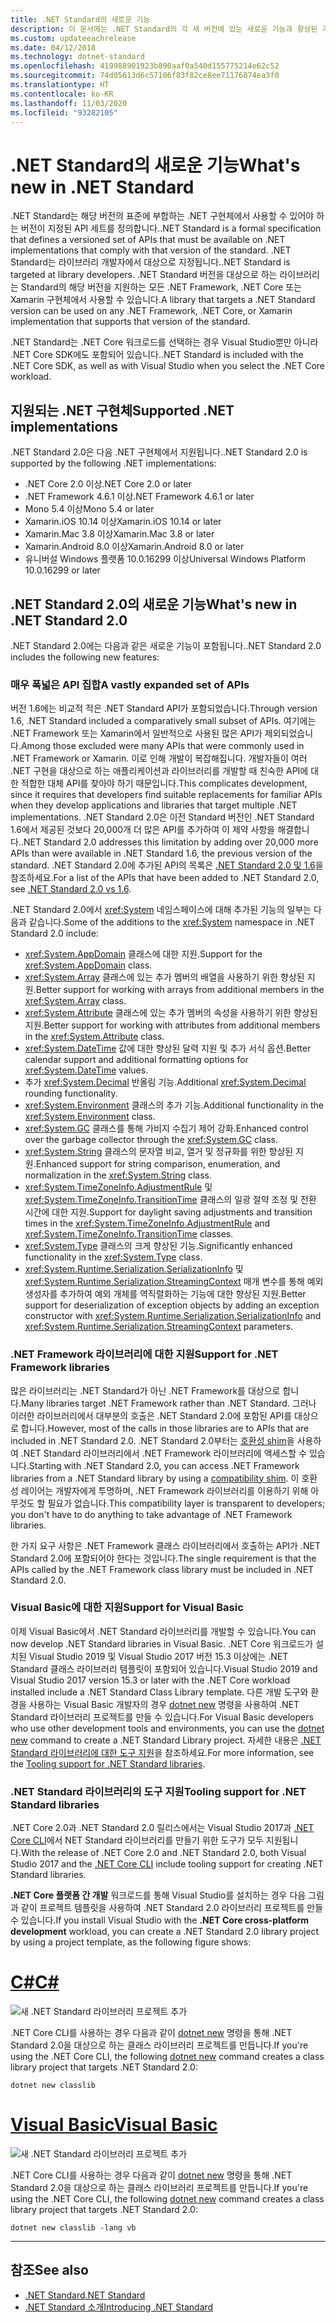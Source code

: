```yaml
---
title: .NET Standard의 새로운 기능
description: 이 문서에는 .NET Standard의 각 새 버전에 있는 새로운 기능과 향상된 기능이 요약되어 있습니다.
ms.custom: updateeachrelease
ms.date: 04/12/2018
ms.technology: dotnet-standard
ms.openlocfilehash: 419988901923b890aaf0a540d155775214e62c52
ms.sourcegitcommit: 74d05613d6c57106f83f82ce8ee71176874ea3f0
ms.translationtype: HT
ms.contentlocale: ko-KR
ms.lasthandoff: 11/03/2020
ms.locfileid: "93282105"
---
```

# <a name="whats-new-in-net-standard"></a><span data-ttu-id="e5b40-103">.NET Standard의 새로운 기능</span><span class="sxs-lookup"><span data-stu-id="e5b40-103">What's new in .NET Standard</span></span>

<span data-ttu-id="e5b40-104">.NET Standard는 해당 버전의 표준에 부합하는 .NET 구현체에서 사용할 수 있어야 하는 버전이 지정된 API 세트를 정의합니다.</span><span class="sxs-lookup"><span data-stu-id="e5b40-104">.NET Standard is a formal specification that defines a versioned set of APIs that must be available on .NET implementations that comply with that version of the standard.</span></span> <span data-ttu-id="e5b40-105">.NET Standard는 라이브러리 개발자에서 대상으로 지정됩니다.</span><span class="sxs-lookup"><span data-stu-id="e5b40-105">.NET Standard is targeted at library developers.</span></span> <span data-ttu-id="e5b40-106">.NET Standard 버전을 대상으로 하는 라이브러리는 Standard의 해당 버전을 지원하는 모든 .NET Framework, .NET Core 또는 Xamarin 구현체에서 사용할 수 있습니다.</span><span class="sxs-lookup"><span data-stu-id="e5b40-106">A library that targets a .NET Standard version can be used on any .NET Framework, .NET Core, or Xamarin implementation that supports that version of the standard.</span></span>

<span data-ttu-id="e5b40-107">.NET Standard는 .NET Core 워크로드를 선택하는 경우 Visual Studio뿐만 아니라 .NET Core SDK에도 포함되어 있습니다.</span><span class="sxs-lookup"><span data-stu-id="e5b40-107">.NET Standard is included with the .NET Core SDK, as well as with Visual Studio when you select the .NET Core workload.</span></span>

## <a name="supported-net-implementations"></a><span data-ttu-id="e5b40-108">지원되는 .NET 구현체</span><span class="sxs-lookup"><span data-stu-id="e5b40-108">Supported .NET implementations</span></span>

<span data-ttu-id="e5b40-109">.NET Standard 2.0은 다음 .NET 구현체에서 지원됩니다.</span><span class="sxs-lookup"><span data-stu-id="e5b40-109">.NET Standard 2.0 is supported by the following .NET implementations:</span></span>

- <span data-ttu-id="e5b40-110">.NET Core 2.0 이상</span><span class="sxs-lookup"><span data-stu-id="e5b40-110">.NET Core 2.0 or later</span></span>
- <span data-ttu-id="e5b40-111">.NET Framework 4.6.1 이상</span><span class="sxs-lookup"><span data-stu-id="e5b40-111">.NET Framework 4.6.1 or later</span></span>
- <span data-ttu-id="e5b40-112">Mono 5.4 이상</span><span class="sxs-lookup"><span data-stu-id="e5b40-112">Mono 5.4 or later</span></span>
- <span data-ttu-id="e5b40-113">Xamarin.iOS 10.14 이상</span><span class="sxs-lookup"><span data-stu-id="e5b40-113">Xamarin.iOS 10.14 or later</span></span>
- <span data-ttu-id="e5b40-114">Xamarin.Mac 3.8 이상</span><span class="sxs-lookup"><span data-stu-id="e5b40-114">Xamarin.Mac 3.8 or later</span></span>
- <span data-ttu-id="e5b40-115">Xamarin.Android 8.0 이상</span><span class="sxs-lookup"><span data-stu-id="e5b40-115">Xamarin.Android 8.0 or later</span></span>
- <span data-ttu-id="e5b40-116">유니버설 Windows 플랫폼 10.0.16299 이상</span><span class="sxs-lookup"><span data-stu-id="e5b40-116">Universal Windows Platform 10.0.16299 or later</span></span>

## <a name="whats-new-in-net-standard-20"></a><span data-ttu-id="e5b40-117">.NET Standard 2.0의 새로운 기능</span><span class="sxs-lookup"><span data-stu-id="e5b40-117">What's new in .NET Standard 2.0</span></span>

<span data-ttu-id="e5b40-118">.NET Standard 2.0에는 다음과 같은 새로운 기능이 포함됩니다.</span><span class="sxs-lookup"><span data-stu-id="e5b40-118">.NET Standard 2.0 includes the following new features:</span></span>

### <a name="a-vastly-expanded-set-of-apis"></a><span data-ttu-id="e5b40-119">매우 폭넓은 API 집합</span><span class="sxs-lookup"><span data-stu-id="e5b40-119">A vastly expanded set of APIs</span></span>

<span data-ttu-id="e5b40-120">버전 1.6에는 비교적 적은 .NET Standard API가 포함되었습니다.</span><span class="sxs-lookup"><span data-stu-id="e5b40-120">Through version 1.6, .NET Standard included a comparatively small subset of APIs.</span></span> <span data-ttu-id="e5b40-121">여기에는 .NET Framework 또는 Xamarin에서 일반적으로 사용된 많은 API가 제외되었습니다.</span><span class="sxs-lookup"><span data-stu-id="e5b40-121">Among those excluded were many APIs that were commonly used in .NET Framework or Xamarin.</span></span> <span data-ttu-id="e5b40-122">이로 인해 개발이 복잡해집니다. 개발자들이 여러 .NET 구현을 대상으로 하는 애플리케이션과 라이브러리를 개발할 때 친숙한 API에 대한 적합한 대체 API를 찾아야 하기 때문입니다.</span><span class="sxs-lookup"><span data-stu-id="e5b40-122">This complicates development, since it requires that developers find suitable replacements for familiar APIs when they develop applications and libraries that target multiple .NET implementations.</span></span> <span data-ttu-id="e5b40-123">.NET Standard 2.0은 이전 Standard 버전인 .NET Standard 1.6에서 제공된 것보다 20,000개 더 많은 API를 추가하여 이 제약 사항을 해결합니다.</span><span class="sxs-lookup"><span data-stu-id="e5b40-123">.NET Standard 2.0 addresses this limitation by adding over 20,000 more APIs than were available in .NET Standard 1.6, the previous version of the standard.</span></span> <span data-ttu-id="e5b40-124">.NET Standard 2.0에 추가된 API의 목록은 [.NET Standard 2.0 및 1.6](https://raw.githubusercontent.com/dotnet/standard/master/docs/versions/netstandard2.0_diff.md)을 참조하세요.</span><span class="sxs-lookup"><span data-stu-id="e5b40-124">For a list of the APIs that have been added to .NET Standard 2.0, see [.NET Standard 2.0 vs 1.6](https://raw.githubusercontent.com/dotnet/standard/master/docs/versions/netstandard2.0_diff.md).</span></span>

<span data-ttu-id="e5b40-125">.NET Standard 2.0에서 <xref:System> 네임스페이스에 대해 추가된 기능의 일부는 다음과 같습니다.</span><span class="sxs-lookup"><span data-stu-id="e5b40-125">Some of the additions to the <xref:System> namespace in .NET Standard 2.0 include:</span></span>

- <span data-ttu-id="e5b40-126"><xref:System.AppDomain> 클래스에 대한 지원.</span><span class="sxs-lookup"><span data-stu-id="e5b40-126">Support for the <xref:System.AppDomain> class.</span></span>
- <span data-ttu-id="e5b40-127"><xref:System.Array> 클래스에 있는 추가 멤버의 배열을 사용하기 위한 향상된 지원.</span><span class="sxs-lookup"><span data-stu-id="e5b40-127">Better support for working with arrays from additional members in the <xref:System.Array> class.</span></span>
- <span data-ttu-id="e5b40-128"><xref:System.Attribute> 클래스에 있는 추가 멤버의 속성을 사용하기 위한 향상된 지원.</span><span class="sxs-lookup"><span data-stu-id="e5b40-128">Better support for working with attributes from additional members in the <xref:System.Attribute> class.</span></span>
- <span data-ttu-id="e5b40-129"><xref:System.DateTime> 값에 대한 향상된 달력 지원 및 추가 서식 옵션.</span><span class="sxs-lookup"><span data-stu-id="e5b40-129">Better calendar support and additional formatting options for <xref:System.DateTime> values.</span></span>
- <span data-ttu-id="e5b40-130">추가 <xref:System.Decimal> 반올림 기능.</span><span class="sxs-lookup"><span data-stu-id="e5b40-130">Additional <xref:System.Decimal> rounding functionality.</span></span>
- <span data-ttu-id="e5b40-131"><xref:System.Environment> 클래스의 추가 기능.</span><span class="sxs-lookup"><span data-stu-id="e5b40-131">Additional functionality in the <xref:System.Environment> class.</span></span>
- <span data-ttu-id="e5b40-132"><xref:System.GC> 클래스를 통해 가비지 수집기 제어 강화.</span><span class="sxs-lookup"><span data-stu-id="e5b40-132">Enhanced control over the garbage collector through the <xref:System.GC> class.</span></span>
- <span data-ttu-id="e5b40-133"><xref:System.String> 클래스의 문자열 비교, 열거 및 정규화를 위한 향상된 지원.</span><span class="sxs-lookup"><span data-stu-id="e5b40-133">Enhanced support for string comparison, enumeration, and normalization in the <xref:System.String> class.</span></span>
- <span data-ttu-id="e5b40-134"><xref:System.TimeZoneInfo.AdjustmentRule> 및 <xref:System.TimeZoneInfo.TransitionTime> 클래스의 일광 절약 조정 및 전환 시간에 대한 지원.</span><span class="sxs-lookup"><span data-stu-id="e5b40-134">Support for daylight saving adjustments and transition times in the <xref:System.TimeZoneInfo.AdjustmentRule> and <xref:System.TimeZoneInfo.TransitionTime> classes.</span></span>
- <span data-ttu-id="e5b40-135"><xref:System.Type> 클래스의 크게 향상된 기능.</span><span class="sxs-lookup"><span data-stu-id="e5b40-135">Significantly enhanced functionality in the <xref:System.Type> class.</span></span>
- <span data-ttu-id="e5b40-136"><xref:System.Runtime.Serialization.SerializationInfo> 및 <xref:System.Runtime.Serialization.StreamingContext> 매개 변수를 통해 예외 생성자를 추가하여 예외 개체를 역직렬화하는 기능에 대한 향상된 지원.</span><span class="sxs-lookup"><span data-stu-id="e5b40-136">Better support for deserialization of exception objects by adding an exception constructor with <xref:System.Runtime.Serialization.SerializationInfo> and <xref:System.Runtime.Serialization.StreamingContext> parameters.</span></span>

### <a name="support-for-net-framework-libraries"></a><span data-ttu-id="e5b40-137">.NET Framework 라이브러리에 대한 지원</span><span class="sxs-lookup"><span data-stu-id="e5b40-137">Support for .NET Framework libraries</span></span>

<span data-ttu-id="e5b40-138">많은 라이브러리는 .NET Standard가 아닌 .NET Framework를 대상으로 합니다.</span><span class="sxs-lookup"><span data-stu-id="e5b40-138">Many libraries target .NET Framework rather than .NET Standard.</span></span> <span data-ttu-id="e5b40-139">그러나 이러한 라이브러리에서 대부분의 호출은 .NET Standard 2.0에 포함된 API를 대상으로 합니다.</span><span class="sxs-lookup"><span data-stu-id="e5b40-139">However, most of the calls in those libraries are to APIs that are included in .NET Standard 2.0.</span></span> <span data-ttu-id="e5b40-140">.NET Standard 2.0부터는 [호환성 shim](https://github.com/dotnet/standard/blob/master/docs/planning/netstandard-2.0/README.md#assembly-unification)을 사용하여 .NET Standard 라이브러리에서 .NET Framework 라이브러리에 액세스할 수 있습니다.</span><span class="sxs-lookup"><span data-stu-id="e5b40-140">Starting with .NET Standard 2.0, you can access .NET Framework libraries from a .NET Standard library by using a [compatibility shim](https://github.com/dotnet/standard/blob/master/docs/planning/netstandard-2.0/README.md#assembly-unification).</span></span> <span data-ttu-id="e5b40-141">이 호환성 레이어는 개발자에게 투명하며, .NET Framework 라이브러리를 이용하기 위해 아무것도 할 필요가 없습니다.</span><span class="sxs-lookup"><span data-stu-id="e5b40-141">This compatibility layer is transparent to developers; you don't have to do anything to take advantage of .NET Framework libraries.</span></span>

<span data-ttu-id="e5b40-142">한 가지 요구 사항은 .NET Framework 클래스 라이브러리에서 호출하는 API가 .NET Standard 2.0에 포함되어야 한다는 것입니다.</span><span class="sxs-lookup"><span data-stu-id="e5b40-142">The single requirement is that the APIs called by the .NET Framework class library must be included in .NET Standard 2.0.</span></span>

### <a name="support-for-visual-basic"></a><span data-ttu-id="e5b40-143">Visual Basic에 대한 지원</span><span class="sxs-lookup"><span data-stu-id="e5b40-143">Support for Visual Basic</span></span>

<span data-ttu-id="e5b40-144">이제 Visual Basic에서 .NET Standard 라이브러리를 개발할 수 있습니다.</span><span class="sxs-lookup"><span data-stu-id="e5b40-144">You can now develop .NET Standard libraries in Visual Basic.</span></span> <span data-ttu-id="e5b40-145">.NET Core 워크로드가 설치된 Visual Studio 2019 및 Visual Studio 2017 버전 15.3 이상에는 .NET Standard 클래스 라이브러리 템플릿이 포함되어 있습니다.</span><span class="sxs-lookup"><span data-stu-id="e5b40-145">Visual Studio 2019 and Visual Studio 2017 version 15.3 or later with the .NET Core workload installed include a .NET Standard Class Library template.</span></span> <span data-ttu-id="e5b40-146">다른 개발 도구와 환경을 사용하는 Visual Basic 개발자의 경우 [dotnet new](../../core/tools/dotnet-new.md) 명령을 사용하여 .NET Standard 라이브러리 프로젝트를 만들 수 있습니다.</span><span class="sxs-lookup"><span data-stu-id="e5b40-146">For Visual Basic developers who use other development tools and environments, you can use the [dotnet new](../../core/tools/dotnet-new.md) command to create a .NET Standard Library project.</span></span> <span data-ttu-id="e5b40-147">자세한 내용은 [.NET Standard 라이브러리에 대한 도구 지원](#tooling-support-for-net-standard-libraries)을 참조하세요.</span><span class="sxs-lookup"><span data-stu-id="e5b40-147">For more information, see the [Tooling support for .NET Standard libraries](#tooling-support-for-net-standard-libraries).</span></span>

### <a name="tooling-support-for-net-standard-libraries"></a><span data-ttu-id="e5b40-148">.NET Standard 라이브러리의 도구 지원</span><span class="sxs-lookup"><span data-stu-id="e5b40-148">Tooling support for .NET Standard libraries</span></span>

<span data-ttu-id="e5b40-149">.NET Core 2.0과 .NET Standard 2.0 릴리스에서는 Visual Studio 2017과 [.NET Core CLI](../../core/tools/index.md)에서 NET Standard 라이브러리를 만들기 위한 도구가 모두 지원됩니다.</span><span class="sxs-lookup"><span data-stu-id="e5b40-149">With the release of .NET Core 2.0 and .NET Standard 2.0, both Visual Studio 2017 and the [.NET Core CLI](../../core/tools/index.md) include tooling support for creating .NET Standard libraries.</span></span>

<span data-ttu-id="e5b40-150">**.NET Core 플랫폼 간 개발** 워크로드를 통해 Visual Studio를 설치하는 경우 다음 그림과 같이 프로젝트 템플릿을 사용하여 .NET Standard 2.0 라이브러리 프로젝트를 만들 수 있습니다.</span><span class="sxs-lookup"><span data-stu-id="e5b40-150">If you install Visual Studio with the **.NET Core cross-platform development** workload, you can create a .NET Standard 2.0 library project by using a project template, as the following figure shows:</span></span>

<!-- markdownlint-disable MD025 -->

# <a name="c"></a>[<span data-ttu-id="e5b40-151">C#</span><span class="sxs-lookup"><span data-stu-id="e5b40-151">C#</span></span>](#tab/csharp)

![새 .NET Standard 라이브러리 프로젝트 추가](./media/std-project-cs.png)

<span data-ttu-id="e5b40-153">.NET Core CLI를 사용하는 경우 다음과 같이 [dotnet new](../../core/tools/dotnet-new.md) 명령을 통해 .NET Standard 2.0을 대상으로 하는 클래스 라이브러리 프로젝트를 만듭니다.</span><span class="sxs-lookup"><span data-stu-id="e5b40-153">If you're using the .NET Core CLI, the following [dotnet new](../../core/tools/dotnet-new.md) command creates a class library project that targets .NET Standard 2.0:</span></span>

```dotnetcli
dotnet new classlib
```

# <a name="visual-basic"></a>[<span data-ttu-id="e5b40-154">Visual Basic</span><span class="sxs-lookup"><span data-stu-id="e5b40-154">Visual Basic</span></span>](#tab/vb)

![새 .NET Standard 라이브러리 프로젝트 추가](./media/std-project-vb.png)

<span data-ttu-id="e5b40-156">.NET Core CLI를 사용하는 경우 다음과 같이 [dotnet new](../../core/tools/dotnet-new.md) 명령을 통해 .NET Standard 2.0을 대상으로 하는 클래스 라이브러리 프로젝트를 만듭니다.</span><span class="sxs-lookup"><span data-stu-id="e5b40-156">If you're using the .NET Core CLI, the following [dotnet new](../../core/tools/dotnet-new.md) command creates a class library project that targets .NET Standard 2.0:</span></span>

```dotnetcli
dotnet new classlib -lang vb
```

---

## <a name="see-also"></a><span data-ttu-id="e5b40-157">참조</span><span class="sxs-lookup"><span data-stu-id="e5b40-157">See also</span></span>

- [<span data-ttu-id="e5b40-158">.NET Standard</span><span class="sxs-lookup"><span data-stu-id="e5b40-158">.NET Standard</span></span>](../net-standard.md)
- [<span data-ttu-id="e5b40-159">.NET Standard 소개</span><span class="sxs-lookup"><span data-stu-id="e5b40-159">Introducing .NET Standard</span></span>](https://devblogs.microsoft.com/dotnet/introducing-net-standard/)
